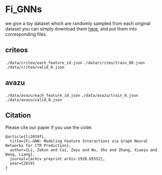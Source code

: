 # Fi_GNNs
we give a toy dataset which are randomly sampled from each original dataset you can simply download them [here](http://), and put them into corresponding files.

## criteos
`./data/criteo/each_feature_id.json` 
`./data/criteo/train_00.json` 
`./data/criteo/valid_0.json` 

## avazu
`./data/avazu/each_feature_id.json` 
`./data/avazu/train_0.json` 
`./data/avazu/valid_0.json` 


## Citation

Please cite our paper if you use the code:

```
@article{li2019fi,
  title={Fi-GNN: Modeling Feature Interactions via Graph Neural Networks for CTR Prediction},
  author={Li, Zekun and Cui, Zeyu and Wu, Shu and Zhang, Xiaoyu and Wang, Liang},
  journal={arXiv preprint arXiv:1910.05552},
  year={2019}
}
```


